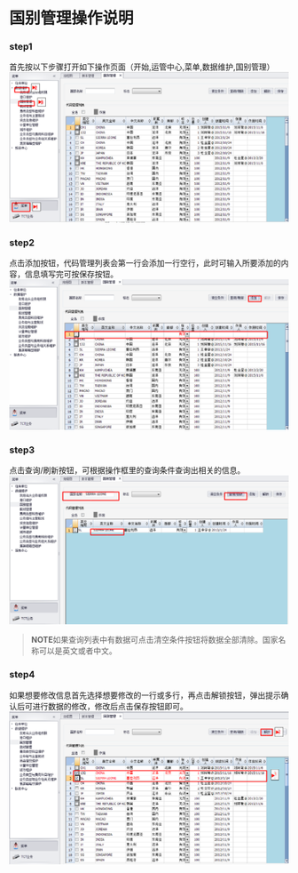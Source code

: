 # 国别管理操作说明

### step1
首先按以下步骤打开如下操作页面（开始,运管中心,菜单,数据维护,国别管理）
![Step1 打开操作页面](q3/step1.png)

### step2
点击添加按钮，代码管理列表会第一行会添加一行空行，此时可输入所要添加的内容，信息填写完可按保存按钮。
![Step2 打开操作页面](q3/step2.png)

### step3
点击查询/刷新按钮，可根据操作框里的查询条件查询出相关的信息。
![Step3 打开操作页面](q3/step3.png)

>**NOTE**如果查询列表中有数据可点击清空条件按钮将数据全部清除。国家名称可以是英文或者中文。

### step4
如果想要修改信息首先选择想要修改的一行或多行，再点击解锁按钮，弹出提示确认后可进行数据的修改，修改后点击保存按钮即可。
![Step4 打开操作页面](q3/step4.png)
